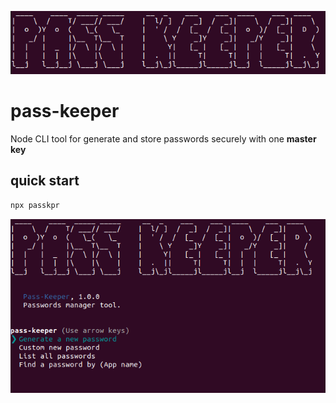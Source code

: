
![react-DraftJs-Demo - Animated gif demo](src/demo/pass-keeper-logo.png)
# pass-keeper
Node CLI tool for generate and store passwords securely with one **master key**

## quick start
```sh
npx passkpr
``` 

![react-DraftJs-Demo - Animated gif demo](src/demo/pass-keeper.png)

